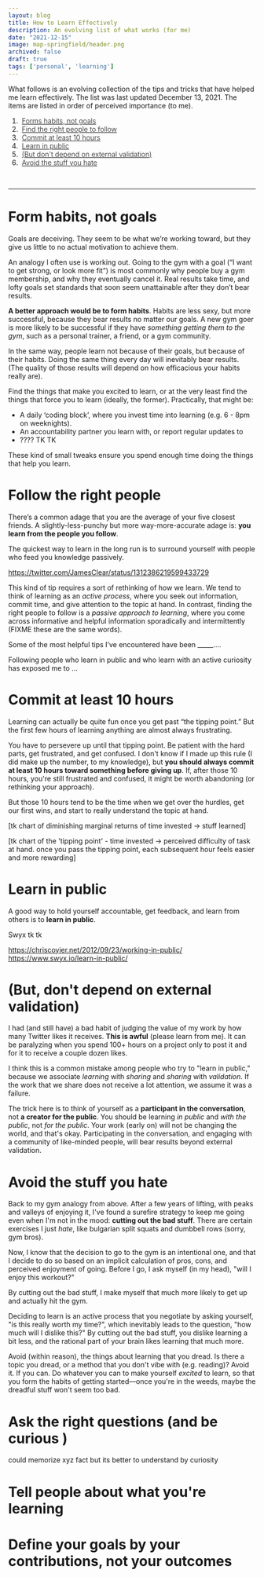 ```yaml
---
layout: blog
title: How to Learn Effectively
description: An evolving list of what works (for me)
date: "2021-12-15"
image: map-springfield/header.png
archived: false
draft: true
tags: ['personal', 'learning']
---
```


<style>
li a {
    font-weight: 300;
    margin-left: .25rem;
}
</style>

What follows is an evolving collection of the tips and tricks that have helped me learn effectively. The list was last updated December 13, 2021. The items are listed in order of perceived importance (to me).

01. [Forms habits, not goals](#form-habits-not-goals) 
02. [Find the right people to follow](#find-the-right-people-to-follow) 
03. [Commit at least 10 hours](#commit-at-least-10-hours)
04. [Learn in public](#learn-in-public)
05. [(But don't depend on external validation)](#but-dont-depend-on-external-validation)
06. [Avoid the stuff you hate](#avoid-the-stuff-you-hate)

<br />

---

# Form habits, not goals

Goals are deceiving. They seem to be what we’re working toward, but they give us little to no actual motivation to achieve them.  

An analogy I often use is working out. Going to the gym with a goal (“I want to get strong, or look more fit”) is most commonly why people buy a gym membership, and why they eventually cancel it. Real results take time, and lofty goals set standards that soon seem unattainable after they don’t bear results. 

**A better approach would be to form habits**. Habits are less sexy, but more successful, because they bear results no matter our goals. A new gym goer is more likely to be successful if they have *something getting them to the gym*, such as a personal trainer, a friend, or a gym community.

In the same way, people learn not because of their goals, but because of their habits. Doing the same thing every day will inevitably bear results. (The quality of those results will depend on how efficacious your habits really are).

Find the things that make you excited to learn, or at the very least find the things that force you to learn (ideally, the former). Practically, that might be:

- A daily ‘coding block’, where you invest time into learning (e.g. 6 - 8pm on weeknights).
- An accountability partner you learn with, or report regular updates to 
- ???? TK TK

These kind of small tweaks ensure you spend enough time doing the things that help you learn.

# Follow the right people

There’s a common adage that you are the average of your five closest friends. A slightly-less-punchy but more way-more-accurate adage is: **you learn from the people you follow**. 

The quickest way to learn in the long run is to surround yourself with people who feed you knowledge passively. 

https://twitter.com/JamesClear/status/1312386219599433729

This kind of tip requires a sort of rethinking of how we learn. We tend to think of learning as an *active process*, where you seek out information, commit time, and give attention to the topic at hand. In contrast, finding the right people to follow is a *passive approach to learning*, where you come across informative and helpful information sporadically and intermittently (FIXME these are the same words).

Some of the most helpful tips I’ve encountered have been _____….

Following people who learn in public and who learn with an active curiosity has exposed me to …

# Commit at least 10 hours

Learning can actually be quite fun once you get past “the tipping point.” But the first few hours of learning anything are almost always frustrating.

You have to persevere up until that tipping point. Be patient with the hard parts, get frustrated, and get confused. I don't know if I made up this rule (I did make up the number, to my knowledge), but **you should always commit at least 10 hours toward something before giving up**. If, after those 10 hours, you're still frustrated and confused, it might be worth abandoning (or rethinking your approach). 

But those 10 hours tend to be the time when we get over the hurdles, get our first wins, and start to really understand the topic at hand.

[tk chart of diminishing marginal returns of time invested -> stuff learned]

[tk chart of the 'tipping point' - time invested -> perceived difficulty of task at hand. once you pass the tipping point, each subsequent hour feels easier and more rewarding]
 
# Learn in public

A good way to hold yourself accountable, get feedback, and learn from others is to **learn in public**. 

Swyx tk tk

https://chriscoyier.net/2012/09/23/working-in-public/
https://www.swyx.io/learn-in-public/

# (But, don't depend on external validation)

I had (and still have) a bad habit of judging the value of my work by how many Twitter likes it receives. **This is awful** (please learn from me). It can be paralyzing when you spend 100+ hours on a project only to post it and for it to receive a couple dozen likes.

I think this is a common mistake among people who try to "learn in public," because we associate *learning* with *sharing* and *sharing* with *validation*. If the work that we share does not receive a lot attention, we assume it was a failure.

The trick here is to think of yourself as a **participant in the conversation**, not **a creator for the public**. You should be learning *in public* and *with the public*, not *for the public*. Your work (early on) will not be changing the world, and that's okay. Participating in the conversation, and engaging with a community of like-minded people, will bear results beyond external validation.

# Avoid the stuff you hate

Back to my gym analogy from above. After a few years of lifting, with peaks and valleys of enjoying it, I've found a surefire strategy to keep me going even when I'm not in the mood: **cutting out the bad stuff**. There are certain exercises I just *hate*, like bulgarian split squats and dumbbell rows (sorry, gym bros). 

Now, I know that the decision to go to the gym is an intentional one, and that I decide to do so based on an implicit calculation of pros, cons, and perceived enjoyment of going. Before I go, I ask myself (in my head), "will I enjoy this workout?"

By cutting out the bad stuff, I make myself that much more likely to get up and actually hit the gym.

Deciding to learn is an active process that you negotiate by asking yourself, "is this really worth my time?", which inevitably leads to the question, "how much will I dislike this?" By cutting out the bad stuff, you dislike learning a bit less, and the rational part of your brain likes learning that much more.

Avoid (within reason), the things about learning that you dread. Is there a topic you dread, or a method that you don't vibe with (e.g. reading)? Avoid it. If you can. Do whatever you can to make yourself *excited* to learn, so that you form the habits of getting started—once you're in the weeds, maybe the dreadful stuff won't seem too bad.

# Ask the right questions (and be curious )

could memorize xyz fact but its better to understand by curiosity

# Tell people about what you're learning 

# Define your goals by your contributions, not your outcomes